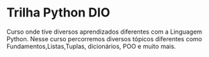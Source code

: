 # Trilha Python DIO
Curso onde tive diversos aprendizados diferentes com a Linguagem Python. Nesse curso percorremos diversos tópicos diferentes como Fundamentos,Listas,Tuplas, dicionários, POO e muito mais.